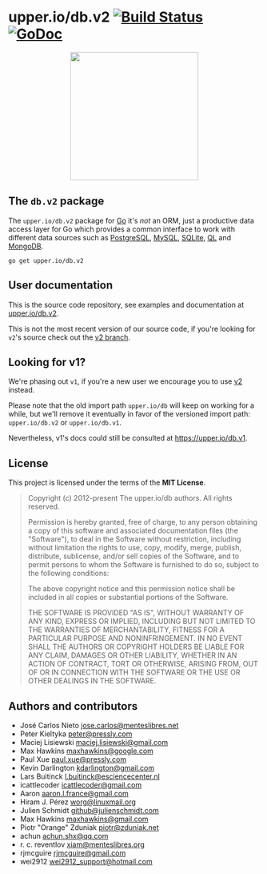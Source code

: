 # upper.io/db.v2 [![Build Status](https://travis-ci.org/upper/db.svg?branch=v2)](https://travis-ci.org/upper/db) [![GoDoc](https://godoc.org/upper.io/db.v2?status.svg)](https://godoc.org/upper.io/db.v2)

<center>
<img src="https://upper.io/db.v2/images/gopher.svg" width="256" />
</center>

## The `db.v2` package

The `upper.io/db.v2` package for [Go][2]  it's *not* an ORM, just a productive
data access layer for Go which provides a common interface to work with
different data sources such as [PostgreSQL](https://upper.io/db.v2/postgresql),
[MySQL](https://upper.io/db.v2/mysql), [SQLite](https://upper.io/db.v2/sqlite),
[QL](https://upper.io/db.v2/ql) and [MongoDB](https://upper.io/db.v2/mongodb).

```
go get upper.io/db.v2
```

## User documentation

This is the source code repository, see examples and documentation at
[upper.io/db.v2][1].

This is not the most recent version of our source code, if you're looking for
`v2`'s source check out the [v2 branch](https://github.com/upper/db/tree/v2).

## Looking for v1?

We're phasing out `v1`, if you're a new user we encourage you to use [v2][1]
instead.

Please note that the old import path `upper.io/db` will keep on working for a
while, but we'll remove it eventually in favor of the versioned import path:
`upper.io/db.v2` or `upper.io/db.v1`.

Nevertheless, v1's docs could still be consulted at https://upper.io/db.v1.

## License

This project is licensed under the terms of the **MIT License**.

> Copyright (c) 2012-present The upper.io/db authors. All rights reserved.
>
> Permission is hereby granted, free of charge, to any person obtaining
> a copy of this software and associated documentation files (the
> "Software"), to deal in the Software without restriction, including
> without limitation the rights to use, copy, modify, merge, publish,
> distribute, sublicense, and/or sell copies of the Software, and to
> permit persons to whom the Software is furnished to do so, subject to
> the following conditions:
>
> The above copyright notice and this permission notice shall be
> included in all copies or substantial portions of the Software.
>
> THE SOFTWARE IS PROVIDED "AS IS", WITHOUT WARRANTY OF ANY KIND,
> EXPRESS OR IMPLIED, INCLUDING BUT NOT LIMITED TO THE WARRANTIES OF
> MERCHANTABILITY, FITNESS FOR A PARTICULAR PURPOSE AND
> NONINFRINGEMENT. IN NO EVENT SHALL THE AUTHORS OR COPYRIGHT HOLDERS BE
> LIABLE FOR ANY CLAIM, DAMAGES OR OTHER LIABILITY, WHETHER IN AN ACTION
> OF CONTRACT, TORT OR OTHERWISE, ARISING FROM, OUT OF OR IN CONNECTION
> WITH THE SOFTWARE OR THE USE OR OTHER DEALINGS IN THE SOFTWARE.

## Authors and contributors

* José Carlos Nieto <jose.carlos@menteslibres.net>
* Peter Kieltyka <peter@pressly.com>
* Maciej Lisiewski <maciej.lisiewski@gmail.com>
* Max Hawkins <maxhawkins@google.com>
* Paul Xue <paul.xue@pressly.com>
* Kevin Darlington <kdarlington@gmail.com>
* Lars Buitinck <l.buitinck@esciencecenter.nl>
* icattlecoder <icattlecoder@gmail.com>
* Aaron <aaron.l.france@gmail.com>
* Hiram J. Pérez <worg@linuxmail.org>
* Julien Schmidt <github@julienschmidt.com>
* Max Hawkins <maxhawkins@gmail.com>
* Piotr "Orange" Zduniak <piotr@zduniak.net>
* achun <achun.shx@qq.com>
* r. c. reventlov <xiam@menteslibres.org>
* rjmcguire <rjmcguire@gmail.com>
* wei2912 <wei2912_support@hotmail.com>

[1]: https://upper.io/db
[2]: http://golang.org

